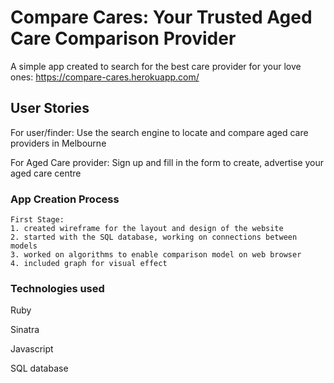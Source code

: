# Compare Cares: Your Trusted Aged Care Comparison Provider

A simple app created to search for the best care provider for your love ones: https://compare-cares.herokuapp.com/

## User Stories

For user/finder: Use the search engine to locate and compare aged care providers in Melbourne

For Aged Care provider: Sign up and fill in the form to create, advertise your aged care centre

### App Creation Process

    First Stage:
    1. created wireframe for the layout and design of the website
    2. started with the SQL database, working on connections between models
    3. worked on algorithms to enable comparison model on web browser
    4. included graph for visual effect

### Technologies used

Ruby

Sinatra

Javascript

SQL database
